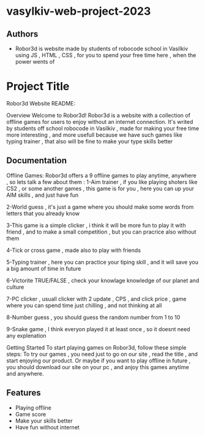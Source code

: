 # vasylkiv-web-project-2023


## Authors

- Robor3d is website made by students of robocode school in Vasilkiv using JS , HTML , CSS , for you to spend your free time here , when the power wents of 


# Project Title

Robor3d Website README:



Overview
Welcome to Robor3d! Robor3d is a website with a collection of offline games for users to enjoy without an internet connection.
It's writed by students off school robocode in Vasilkiv , made for 
making your free time more interesting , and more usefull because we have such games like typing trainer , that also will be fine to make your type skills better 



## Documentation

Offline Games: Robor3d offers a 9  offline games to play anytime, anywhere , so lets talk a few about them : 
1-Aim trainer , if you like playing shoters like CS2 , or some another games , this game is for you , here you can up your AIM skills , and just have fun

2-World guess , it's just a game where you should make some words from letters that you already know

3-This game is a simple clicker , i think it will be more fun to play it with friend , and to make a small competition , but you can pracrice also without them

4-Tick or cross game , made also to play with friends

5-Typing trainer , here you can practice your tiping skill , and it will save you a big amount of time in future 

6-Victorite TRUE/FALSE , check your knowlage knowledge of our planet and culture 

7-PC clicker , usuall clicker with 2 update , CPS , and click price , game where you can spend time just chilling , and not thinking at all

8-Number guess , you should guess the random number from 1 to 10 

9-Snake game , I think everyon played it at least once , so it doesnt need any explenation 



Getting Started
To start playing games on Robor3d, follow these simple steps:
To try our games , you need just to go on our site , read the title , and start enjoying our product.
Or maybe if you want to play offline in future , you should download our site on your pc , and anjoy this games anytime and anywhere.



## Features

- Playing offline 
- Game score 
- Make your skills better
- Have fun without internet

